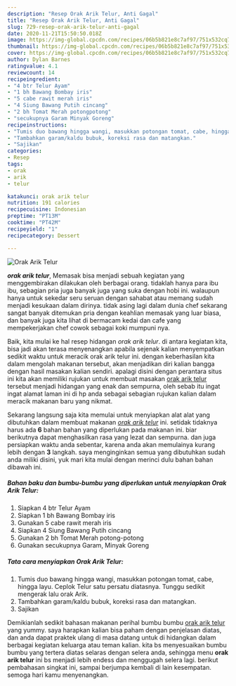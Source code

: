 ```yaml
---
description: "Resep Orak Arik Telur, Anti Gagal"
title: "Resep Orak Arik Telur, Anti Gagal"
slug: 729-resep-orak-arik-telur-anti-gagal
date: 2020-11-21T15:50:50.018Z
image: https://img-global.cpcdn.com/recipes/06b5b821e8c7af97/751x532cq70/orak-arik-telur-foto-resep-utama.jpg
thumbnail: https://img-global.cpcdn.com/recipes/06b5b821e8c7af97/751x532cq70/orak-arik-telur-foto-resep-utama.jpg
cover: https://img-global.cpcdn.com/recipes/06b5b821e8c7af97/751x532cq70/orak-arik-telur-foto-resep-utama.jpg
author: Dylan Barnes
ratingvalue: 4.1
reviewcount: 14
recipeingredient:
- "4 btr Telur Ayam"
- "1 bh Bawang Bombay iris"
- "5 cabe rawit merah iris"
- "4 Siung Bawang Putih cincang"
- "2 bh Tomat Merah potongpotong"
- "secukupnya Garam Minyak Goreng"
recipeinstructions:
- "Tumis duo bawang hingga wangi, masukkan potongan tomat, cabe, hingga layu. Ceplok Telur satu persatu diatasnya. Tunggu sedikit mengerak lalu orak Arik."
- "Tambahkan garam/kaldu bubuk, koreksi rasa dan matangkan."
- "Sajikan"
categories:
- Resep
tags:
- orak
- arik
- telur

katakunci: orak arik telur 
nutrition: 191 calories
recipecuisine: Indonesian
preptime: "PT13M"
cooktime: "PT42M"
recipeyield: "1"
recipecategory: Dessert

---
```



![Orak Arik Telur](https://img-global.cpcdn.com/recipes/06b5b821e8c7af97/751x532cq70/orak-arik-telur-foto-resep-utama.jpg)

<b><i>orak arik telur</i></b>, Memasak bisa menjadi sebuah kegiatan yang menggembirakan dilakukan oleh berbagai orang. tidaklah hanya para ibu ibu, sebagian pria juga banyak juga yang suka dengan hobi ini. walaupun hanya untuk sekedar seru seruan dengan sahabat atau memang sudah menjadi kesukaan dalam dirinya. tidak asing lagi dalam dunia chef sekarang sangat banyak ditemukan pria dengan keahlian memasak yang luar biasa, dan banyak juga kita lihat di bermacam kedai dan cafe yang mempekerjakan chef cowok sebagai koki mumpuni nya.



Baik, kita mulai ke hal resep hidangan <i>orak arik telur</i>. di antara kegiatan kita, bisa jadi akan terasa menyenangkan apabila sejenak kalian menyempatkan sedikit waktu untuk meracik orak arik telur ini. dengan keberhasilan kita dalam mengolah makanan tersebut, akan menjadikan diri kalian bangga dengan hasil masakan kalian sendiri. apalagi disini dengan perantara situs ini kita akan memiliki rujukan untuk membuat masakan <u>orak arik telur</u> tersebut menjadi hidangan yang enak dan sempurna, oleh sebab itu ingat ingat alamat laman ini di hp anda sebagai sebagian rujukan kalian dalam meracik makanan baru yang nikmat.


Sekarang langsung saja kita memulai untuk menyiapkan alat alat yang dibutuhkan dalam membuat makanan <u><i>orak arik telur</i></u> ini. setidak tidaknya harus ada <b>6</b> bahan bahan yang diperlukan pada makanan ini. biar berikutnya dapat menghasilkan rasa yang lezat dan sempurna. dan juga persiapkan waktu anda sebentar, karena anda akan memulainya kurang lebih dengan <b>3</b> langkah. saya menginginkan semua yang dibutuhkan sudah anda miliki disini, yuk mari kita mulai dengan merinci dulu bahan bahan dibawah ini.

<!--inarticleads1-->

##### Bahan baku dan bumbu-bumbu yang diperlukan untuk menyiapkan Orak Arik Telur:

1. Siapkan 4 btr Telur Ayam
1. Siapkan 1 bh Bawang Bombay iris
1. Gunakan 5 cabe rawit merah iris
1. Siapkan 4 Siung Bawang Putih cincang
1. Gunakan 2 bh Tomat Merah potong-potong
1. Gunakan secukupnya Garam, Minyak Goreng




<!--inarticleads2-->

##### Tata cara menyiapkan Orak Arik Telur:

1. Tumis duo bawang hingga wangi, masukkan potongan tomat, cabe, hingga layu. Ceplok Telur satu persatu diatasnya. Tunggu sedikit mengerak lalu orak Arik.
1. Tambahkan garam/kaldu bubuk, koreksi rasa dan matangkan.
1. Sajikan




Demikianlah sedikit bahasan makanan perihal bumbu bumbu <u>orak arik telur</u> yang yummy. saya harapkan kalian bisa paham dengan penjelasan diatas, dan anda dapat praktek ulang di masa datang untuk di hidangkan dalam berbagai kegiatan keluarga atau teman kalian. kita bs menyesuaikan bumbu bumbu yang tertera diatas selaras dengan selera anda, sehingga menu <b>orak arik telur</b> ini bs menjadi lebih endess dan menggugah selera lagi. berikut pembahasan singkat ini, sampai berjumpa kembali di lain kesempatan. semoga hari kamu menyenangkan.
